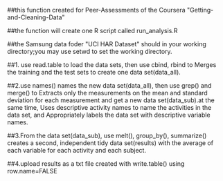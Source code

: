 ##this function created for  Peer-Assessments of the Coursera "Getting-and-Cleaning-Data"

##the function will create one R script called run_analysis.R

##the Samsung data foder "UCI HAR Dataset" should in your working directory;you may use setwd to set the working directory.

##1. use read.table to load the data sets, then use cbind, rbind to Merges the training and the test sets to create one data set(data_all).

##2.use names() names the new data set(data_all), then use grep() and merge() to Extracts only the measurements on the mean and standard deviation for each measurement and get a new data set(data_sub).at the same time, Uses descriptive activity names to name the activities in the data set, and Appropriately labels the data set with descriptive variable names. 
        
##3.From the data set(data_sub), use melt(), group_by(), summarize() creates a second, independent tidy data set(results) with the average of each variable for each activity and each subject. 

##4.upload results as a txt file created with write.table() using row.name=FALSE
        
